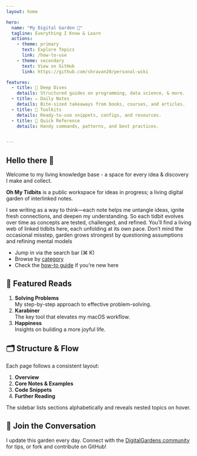```yaml
---
layout: home

hero:
  name: "My Digital Garden 🌱"
  tagline: Everything I Know & Learn
  actions:
    - theme: primary
      text: Explore Topics
      link: /how-to-use
    - theme: secondary
      text: View on GitHub
      link: https://github.com/shravan20/personal-wiki

features:
  - title: 📘 Deep Dives
    details: Structured guides on programming, data science, & more.
  - title: ✏️ Daily Notes
    details: Bite-sized takeaways from books, courses, and articles.
  - title: 🔧 Toolkits
    details: Ready-to-use snippets, configs, and resources.
  - title: 🎯 Quick Reference
    details: Handy commands, patterns, and best practices.


---
```


## Hello there 👋

Welcome to my living knowledge base - a space for every idea & discovery I make and collect.

**Oh My Tidbits** is a public workspace for ideas in progress; a living digital garden of interlinked notes.  

I see writing as a way to think—each note helps me untangle ideas, ignite fresh connections, and deepen my understanding.
So each tidbit evolves over time as concepts are tested, challenged, and refined. You’ll find a living web of linked tidbits here, each unfolding at its own pace. Don’t mind the occasional misstep, garden grows strongest by questioning assumptions and refining mental models

- Jump in via the search bar (⌘ K)  
- Browse by [category](/categories)  
- Check the [how-to guide](/how-to-use) if you’re new here

## 🌟 Featured Reads

1. **Solving Problems**  
   My step-by-step approach to effective problem-solving.  
2. **Karabiner**  
   The key tool that elevates my macOS workflow.  
3. **Happiness**  
   Insights on building a more joyful life.

## 🗂️ Structure & Flow

Each page follows a consistent layout:  

1. **Overview**
2. **Core Notes & Examples**
3. **Code Snippets**
4. **Further Reading**

The sidebar lists sections alphabetically and reveals nested topics on hover.

## 🌱 Join the Conversation

I update this garden every day.
Connect with the [DigitalGardens community](https://reddit.com/r/digitalgardens) for tips, or fork and contribute on GitHub!
